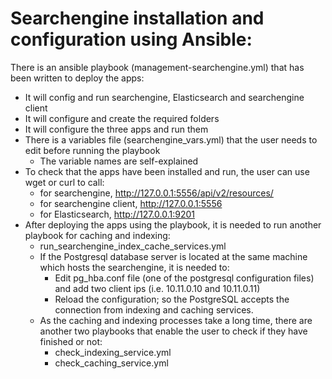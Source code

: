 Searchengine installation and configuration using Ansible:
==========================================================

There is an ansible playbook (management-searchengine.yml) that has been written to deploy the apps:
* It will config and run searchengine, Elasticsearch and searchengine client
* It will configure and create the required folders
* It will configure the three apps and run them
* There is a variables file (searchengine_vars.yml) that the user needs to edit before running the playbook
    * The variable names are self-explained
* To check that the apps have been installed and run, the user can use wget or curl to call:
  * for searchengine, http://127.0.0.1:5556/api/v2/resources/
  * for searchengine client, http://127.0.0.1:5556
  * for Elasticsearch, http://127.0.0.1:9201  
* After deploying the apps using the playbook, it is needed to run another playbook for caching and indexing:
    * run_searchengine_index_cache_services.yml    
    * If the Postgresql database server is located at the same machine which hosts the searchengine, it is needed to:
        * Edit pg_hba.conf file (one of the postgresql configuration files) and add two client ips (i.e. 10.11.0.10 and 10.11.0.11)
        * Reload the configuration; so the PostgreSQL accepts the connection from indexing and caching services.
    * As the caching and indexing processes take a long time, there are another two playbooks that enable the user to check if they have finished or not:
        * check_indexing_service.yml
        * check_caching_service.yml